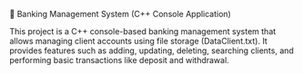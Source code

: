 🏦 Banking Management System (C++ Console Application)

This project is a C++ console-based banking management system that allows managing client accounts using file storage (DataClient.txt). It provides features such as adding, updating, deleting, searching clients, and performing basic transactions like deposit and withdrawal.
